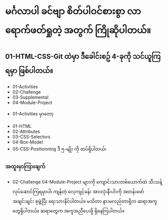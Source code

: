 # မင်္ဂလာပါ ခင်ဗျာ စိတ်ပါဝင်စားစွာ လာရောက်ဖတ်ရှုတဲ့ အတွက် ကြိုဆိုပါတယ်။ 

## 01-HTML-CSS-Git ထဲမှာ ဒီခေါင်းစဥ် 4-ခုကို သင်ယူကြရမှာ ဖြစ်ပါတယ်။
- 01-Activities
- 02-Challenge
- 03-Supplemental
- 04-Module-Project 

* 01-Activities မှာတော့ 
- 01-HTML
- 02-Attributes
- 03-CSS-Selectors
- 04-Box-Model
- 05-CSS-Positionning ဒီ ၅-မျိုး ကို ထပ်ရှိပါတယ်၊

### အထူးမှာကြားချက်
* 02-Challenge 04-Module-Project များကို ကျောင်းသားတစ်ယောက်ထဲ သီးသန့် လုပ်ဆောင်ကြရမှာပါ၊ ကျန်တဲ့ လေ့ကျင့်ခန်း အားလုံးနီးပါးကို အတန်းဖော် အချင်းချင်း စုဖွဲ့ပြီး ရေးသားနိုင်ပါတယ်။ မသိတာ နားမလည်တာရှိက ဆရာအကူတွေရှိပါတယ်။ ဆရာတွေက အကူအညီပေးဖို့ ရှိနေကြပါတယ်။